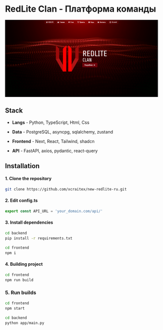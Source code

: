 # RedLite Clan - Платформа команды
![хазе](screen.png)

## Stack
- **Langs** - Python, TypeScript, Html, Css

- **Data** - PostgreSQL, asyncpg, sqlalchemy, zustand

- **Frontend** - Next, React, Tailwind, shadcn

- **API** - FastAPI, axios, pydantic, react-query


## Installation
#### 1. Clone the repository
```bash
git clone https://github.com/xcraitex/new-redlite-ru.git
```

#### 2. Edit config.ts
```ts
export const API_URL = 'your_domain.com/api/'
```

#### 3. Install dependencies 
```bash
cd backend
pip install -r requirements.txt
```
```bash
cd frontend
npm i 
```

#### 4. Building project
```bash
cd frontend
npm run build
```

### 5. Run builds
```bash
cd frontend
npm start
```
```bash
cd backend
python app/main.py
```